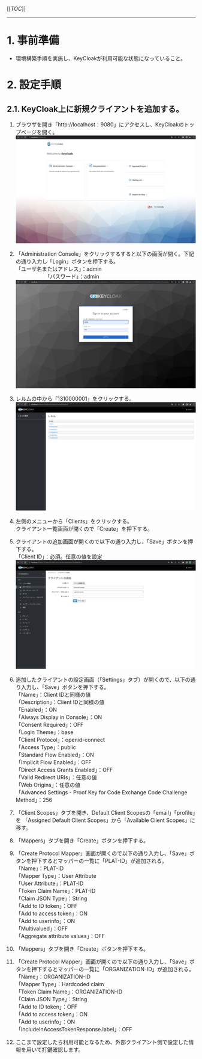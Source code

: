 [[_TOC_]] 

----
# 1. 事前準備
- 環境構築手順を実施し、KeyCloakが利用可能な状態になっていること。

# 2. 設定手順
## 2.1. KeyCloak上に新規クライアントを追加する。
1. ブラウザを開き「http://localhost：9080」にアクセスし、KeyCloakのトップページを開く。  
  ![image-2022-05-21 21.12.20.png](../.attachments/image-2022-05-21%2021.12.20-c349d6f0-2a90-4ec0-a164-b092b94c663c.png)  

1. 「Administration Console」をクリックするすると以下の画面が開く。下記の通り入力し「Login」ボタンを押下する。  
   「ユーザ名またはアドレス」：admin  
　　　　　　「パスワード」：admin  
  ![image-2022-05-21 21.14.47.png](../.attachments/image-2022-05-21%2021.14.47-4b060870-52ef-48c1-933a-81dab189c004.png)  

1. レルムの中から「1310000001」をクリックする。  
  ![image-2022-05-21 21.18.10.png](../.attachments/image-2022-05-21%2021.18.10-dd55c6ea-41cc-4a99-a14f-520cc5867292.png)  

1. 左側のメニューから「Clients」をクリックする。  
   クライアント一覧画面が開くので「Create」を押下する。  

1. クライアントの追加画面が開くので以下の通り入力し、「Save」ボタンを押下する。  
  「Client ID」：必須。任意の値を設定  
  ![image-2022-05-23 2.55.32.png](../.attachments/image-2022-05-23%202.55.32-690326c9-7c3b-474c-ba62-2b641f712212.png)  

1. 追加したクライアントの設定画面（「Settings」タブ）が開くので、以下の通り入力し、「Save」ボタンを押下する。  
  「Name」：Client IDと同様の値  
  「Description」：Client IDと同様の値  
  「Enabled」：ON  
  「Always Display in Console」：ON  
  「Consent Required」：OFF  
  「Login Theme」：base  
  「Client Protocol」：openid-connect  
  「Access Type」：public  
  「Standard Flow Enabled」：ON  
  「Implicit Flow Enabled」：OFF  
  「Direct Access Grants Enabled」：OFF  
  「Valid Redirect URIs」：任意の値  
  「Web Origins」：任意の値  
  「Advanced Settings - Proof Key for Code Exchange Code Challenge Method」：256  

1. 「Client Scopes」タブを開き、Default Client Scopesの「email」「profile」を
   「Assigned Default Client Scopes」から「Available Client Scopes」に移す。  

1. 「Mappers」タブを開き「Create」ボタンを押下する。  

1. 「Create Protocol Mapper」画面が開くので以下の通り入力し、「Save」ボタンを押下するとマッパーの一覧に「PLAT-ID」が追加される。  
  「Name」：PLAT-ID  
  「Mapper Type」：User Attribute  
  「User Attribute」：PLAT-ID  
  「Token Claim Name」：PLAT-ID  
  「Claim JSON Type」：String  
  「Add to ID token」：OFF  
  「Add to access token」：ON  
  「Add to userinfo」：ON  
  「Multivalued」：OFF  
  「Aggregate attribute values」：OFF  

1. 「Mappers」タブを開き「Create」ボタンを押下する。  

1. 「Create Protocol Mapper」画面が開くので以下の通り入力し、「Save」ボタンを押下するとマッパーの一覧に「ORGANIZATION-ID」が追加される。  
  「Name」：ORGANIZATION-ID  
  「Mapper Type」：Hardcoded claim  
  「Token Claim Name」：ORGANIZATION-ID  
  「Claim JSON Type」：String  
  「Add to ID token」：OFF  
  「Add to access token」：ON  
  「Add to userinfo」：ON  
  「includeInAccessTokenResponse.label」：OFF  

1. ここまで設定したら利用可能となるため、外部クライアント側で設定した情報を用いて打鍵確認します。  